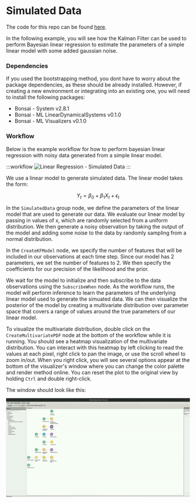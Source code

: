 # Simulated Data

The code for this repo can be found [here](https://github.com/bonsai-rx/machinelearning-examples/tree/main/examples/LinearDynamicalSystems/LinearRegression/SimulatedData).

In the following example, you will see how the Kalman Filter can be used to perform Bayesian linear regression to estimate the parameters of a simple linear model with some added gaussian noise.

### Dependencies

If you used the bootstrapping method, you dont have to worry about the package dependencies, as these should be already installed. However, if creating a new environment or integrating into an existing one, you will need to install the following packages:

* Bonsai - System v2.8.1
* Bonsai - ML LinearDynamicalSystems v0.1.0
* Bonsai - ML Visualizers v0.1.0

### Workflow

Below is the example workflow for how to perform bayesian linear regression with noisy data generated from a simple linear model.

:::workflow
![Linear Regression - Simulated Data](Simulation.bonsai)
:::

We use a linear model to generate simulated data. The linear model takes the form:

$$Y_t = \beta_0 + \beta_1 X_t + \epsilon_t$$

In the `SimulatedData` group node, we define the parameters of the linear model that are used to generate our data. We evaluate our linear model by passing in values of x, which are randomly selected from a uniform distribution. We then generate a noisy observation by taking the output of the model and adding some noise to the data by randomly sampling from a normal distribution.

In the `CreateKFModel` node, we specify the number of features that will be included in our observations at each time step. Since our model has 2 parameters, we set the number of features to 2. We then specify the coefficients for our precision of the likelihood and the prior. 

We wait for the model to initialize and then subscribe to the data observations using the `SubscribeWhen` node. As the workflow runs, the model will perform inference to learn the parameters of the underlying linear model used to generate the simuated data. We can then visualize the posterior of the model by creating a multivariate distribution over parameter space that covers a range of values around the true parameters of our linear model.

To visualize the multivariate distribution, double click on the `CreateMultivariatePDF` node at the bottom of the workflow while it is running. You should see a heatmap visualization of the multivariate distribution. You can interact with this heatmap by left clicking to read the values at each pixel, right click to pan the image, or use the scroll wheel to zoom in/out. When you right click, you will see several options appear at the bottom of the visualizer's window where you can change the color palette and render method online. You can reset the plot to the original view by holding `Ctrl` and double right-click.

The window should look like this:

![Simulated Data](Simulation.gif)
